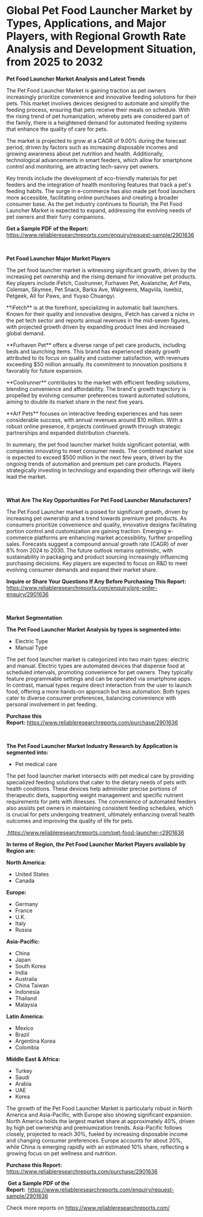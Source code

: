<p><h1>Global Pet Food Launcher Market by Types, Applications, and Major Players, with Regional Growth Rate Analysis and Development Situation, from 2025 to 2032</h1></p><p><strong>Pet Food Launcher Market Analysis and Latest Trends</strong></p>
<p><p>The Pet Food Launcher Market is gaining traction as pet owners increasingly prioritize convenience and innovative feeding solutions for their pets. This market involves devices designed to automate and simplify the feeding process, ensuring that pets receive their meals on schedule. With the rising trend of pet humanization, whereby pets are considered part of the family, there is a heightened demand for automated feeding systems that enhance the quality of care for pets.</p><p>The market is projected to grow at a CAGR of 9.00% during the forecast period, driven by factors such as increasing disposable incomes and growing awareness about pet nutrition and health. Additionally, technological advancements in smart feeders, which allow for smartphone control and monitoring, are attracting tech-savvy pet owners.</p><p>Key trends include the development of eco-friendly materials for pet feeders and the integration of health monitoring features that track a pet's feeding habits. The surge in e-commerce has also made pet food launchers more accessible, facilitating online purchases and creating a broader consumer base. As the pet industry continues to flourish, the Pet Food Launcher Market is expected to expand, addressing the evolving needs of pet owners and their furry companions.</p></p>
<p><strong>Get a Sample PDF of the Report:&nbsp;</strong> <a href="https://www.reliableresearchreports.com/enquiry/request-sample/2901636?utm_campaign=2788&utm_medium=2&utm_source=Github&utm_content=ia&utm_term=16032025&utm_id=pet-food-launcher">https://www.reliableresearchreports.com/enquiry/request-sample/2901636</a></p>
<p>&nbsp;</p>
<p><strong>Pet Food Launcher Major Market Players</strong></p>
<p><p>The pet food launcher market is witnessing significant growth, driven by the increasing pet ownership and the rising demand for innovative pet products. Key players include iFetch, Coolrunner, Furhaven Pet, Avalanche, Arf Pets, Coleman, Skymee, Pet Snack, Barka Ave, Walgreens, Magviila, Iseebiz, Petgeek, All for Paws, and Yuyao Chuangyi.</p><p>**iFetch** is at the forefront, specializing in automatic ball launchers. Known for their quality and innovative designs, iFetch has carved a niche in the pet tech sector and reports annual revenues in the mid-seven figures, with projected growth driven by expanding product lines and increased global demand.</p><p>**Furhaven Pet** offers a diverse range of pet care products, including beds and launching items. This brand has experienced steady growth attributed to its focus on quality and customer satisfaction, with revenues exceeding $50 million annually. Its commitment to innovation positions it favorably for future expansion.</p><p>**Coolrunner** contributes to the market with efficient feeding solutions, blending convenience and affordability. The brand's growth trajectory is propelled by evolving consumer preferences toward automated solutions, aiming to double its market share in the next five years.</p><p>**Arf Pets** focuses on interactive feeding experiences and has seen considerable success, with annual revenues around $10 million. With a robust online presence, it projects continued growth through strategic partnerships and expanded distribution channels.</p><p>In summary, the pet food launcher market holds significant potential, with companies innovating to meet consumer needs. The combined market size is expected to exceed $500 million in the next few years, driven by the ongoing trends of automation and premium pet care products. Players strategically investing in technology and expanding their offerings will likely lead the market.</p></p>
<p>&nbsp;</p>
<p><strong>What Are The Key Opportunities For Pet Food Launcher Manufacturers?</strong></p>
<p><p>The Pet Food Launcher market is poised for significant growth, driven by increasing pet ownership and a trend towards premium pet products. As consumers prioritize convenience and quality, innovative designs facilitating portion control and customization are gaining traction. Emerging e-commerce platforms are enhancing market accessibility, further propelling sales. Forecasts suggest a compound annual growth rate (CAGR) of over 8% from 2024 to 2030. The future outlook remains optimistic, with sustainability in packaging and product sourcing increasingly influencing purchasing decisions. Key players are expected to focus on R&D to meet evolving consumer demands and expand their market share.</p></p>
<p><strong>Inquire or Share Your Questions If Any Before Purchasing This Report:</strong> <a href="https://www.reliableresearchreports.com/enquiry/pre-order-enquiry/2901636?utm_campaign=2788&utm_medium=2&utm_source=Github&utm_content=ia&utm_term=16032025&utm_id=pet-food-launcher">https://www.reliableresearchreports.com/enquiry/pre-order-enquiry/2901636</a></p>
<p>&nbsp;</p>
<p><strong>Market Segmentation</strong></p>
<p><strong>The Pet Food Launcher Market Analysis by types is segmented into:</strong></p>
<p><ul><li>Electric Type</li><li>Manual Type</li></ul></p>
<p><p>The pet food launcher market is categorized into two main types: electric and manual. Electric types are automated devices that dispense food at scheduled intervals, promoting convenience for pet owners. They typically feature programmable settings and can be operated via smartphone apps. In contrast, manual types require direct interaction from the user to launch food, offering a more hands-on approach but less automation. Both types cater to diverse consumer preferences, balancing convenience with personal involvement in pet feeding.</p></p>
<p><strong>Purchase this Report:&nbsp;</strong><a href="https://www.reliableresearchreports.com/purchase/2901636?utm_campaign=2788&utm_medium=2&utm_source=Github&utm_content=ia&utm_term=16032025&utm_id=pet-food-launcher">https://www.reliableresearchreports.com/purchase/2901636</a></p>
<p>&nbsp;</p>
<p><strong>The Pet Food Launcher Market Industry Research by Application is segmented into:</strong></p>
<p><ul><li>Pet medical care</li></ul></p>
<p><p>The pet food launcher market intersects with pet medical care by providing specialized feeding solutions that cater to the dietary needs of pets with health conditions. These devices help administer precise portions of therapeutic diets, supporting weight management and specific nutrient requirements for pets with illnesses. The convenience of automated feeders also assists pet owners in maintaining consistent feeding schedules, which is crucial for pets undergoing treatment, ultimately enhancing overall health outcomes and improving the quality of life for pets.</p></p>
<p><a href="https://www.reliableresearchreports.com/pet-food-launcher-r2901636?utm_campaign=2788&utm_medium=2&utm_source=Github&utm_content=ia&utm_term=16032025&utm_id=pet-food-launcher">&nbsp;https://www.reliableresearchreports.com/pet-food-launcher-r2901636</a></p>
<p><strong>In terms of Region, the Pet Food Launcher Market Players available by Region are:</strong></p>
<p>
    <p> <strong> North America: </strong>
        <ul>
            <li>United States</li>
            <li>Canada</li>
        </ul>
        </p> 
    <p> <strong> Europe: </strong>
        <ul>
            <li>Germany</li>
            <li>France</li>
            <li>U.K.</li>
            <li>Italy</li>
            <li>Russia</li>
        </ul>
        </p> 
    <p> <strong> Asia-Pacific: </strong>
        <ul>
            <li>China</li>
            <li>Japan</li>
            <li>South Korea</li>
            <li>India</li>
            <li>Australia</li>
            <li>China Taiwan</li>
            <li>Indonesia</li>
            <li>Thailand</li>
            <li>Malaysia</li>
        </ul>
        </p> 
    <p> <strong> Latin America: </strong>
        <ul>
            <li>Mexico</li>
            <li>Brazil</li>
            <li>Argentina Korea</li>
            <li>Colombia</li>
        </ul>
        </p> 
    <p> <strong> Middle East & Africa: </strong>
        <ul>
            <li>Turkey</li>
            <li>Saudi</li>
            <li>Arabia</li>
            <li>UAE</li>
            <li>Korea</li>
        </ul>
    </p>
    </p>
<p><p>The growth of the Pet Food Launcher Market is particularly robust in North America and Asia-Pacific, with Europe also showing significant expansion. North America holds the largest market share at approximately 40%, driven by high pet ownership and premiumization trends. Asia-Pacific follows closely, projected to reach 30%, fueled by increasing disposable income and changing consumer preferences. Europe accounts for about 20%, while China is emerging rapidly with an estimated 10% share, reflecting a growing focus on pet wellness and nutrition.</p></p>
<p><strong>Purchase this Report: </strong><a href="https://www.reliableresearchreports.com/purchase/2901636?utm_campaign=2788&utm_medium=2&utm_source=Github&utm_content=ia&utm_term=16032025&utm_id=pet-food-launcher">https://www.reliableresearchreports.com/purchase/2901636</a></p>
<p>&nbsp;<strong>Get a Sample PDF of the Report:&nbsp;&nbsp;</strong><a href="https://www.reliableresearchreports.com/enquiry/request-sample/2901636?utm_campaign=2788&utm_medium=2&utm_source=Github&utm_content=ia&utm_term=16032025&utm_id=pet-food-launcher">https://www.reliableresearchreports.com/enquiry/request-sample/2901636</a></p>
<p><strong></strong></p>
<p>Check more reports on <a href="https://www.reliableresearchreports.com/?utm_campaign=2788&utm_medium=2&utm_source=Github&utm_content=ia&utm_term=16032025&utm_id=pet-food-launcher">https://www.reliableresearchreports.com/</a></p>
